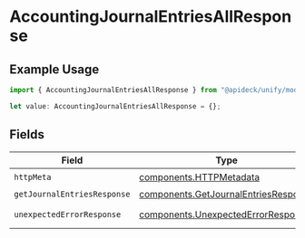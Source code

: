 # AccountingJournalEntriesAllResponse

## Example Usage

```typescript
import { AccountingJournalEntriesAllResponse } from "@apideck/unify/models/operations";

let value: AccountingJournalEntriesAllResponse = {};
```

## Fields

| Field                                                                                        | Type                                                                                         | Required                                                                                     | Description                                                                                  |
| -------------------------------------------------------------------------------------------- | -------------------------------------------------------------------------------------------- | -------------------------------------------------------------------------------------------- | -------------------------------------------------------------------------------------------- |
| `httpMeta`                                                                                   | [components.HTTPMetadata](../../models/components/httpmetadata.md)                           | :heavy_check_mark:                                                                           | N/A                                                                                          |
| `getJournalEntriesResponse`                                                                  | [components.GetJournalEntriesResponse](../../models/components/getjournalentriesresponse.md) | :heavy_minus_sign:                                                                           | JournalEntry                                                                                 |
| `unexpectedErrorResponse`                                                                    | [components.UnexpectedErrorResponse](../../models/components/unexpectederrorresponse.md)     | :heavy_minus_sign:                                                                           | Unexpected error                                                                             |